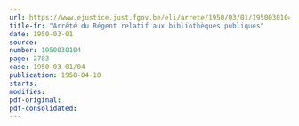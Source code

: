 ```yaml
---
url: https://www.ejustice.just.fgov.be/eli/arrete/1950/03/01/1950030104/justel
title-fr: "Arrêté du Régent relatif aux bibliothèques publiques"
date: 1950-03-01
source:
number: 1950030104
page: 2783
case: 1950-03-01/04
publication: 1950-04-10
starts:
modifies:
pdf-original:
pdf-consolidated:
---
```


